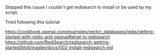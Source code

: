 Stopped this cause I couldn't get redisearch to install or be used by my script.

Tried following this tutorial

https://cookbook.openai.com/examples/vector_databases/redis/getting-started-with-redis-and-openai#what-is-redisearch
https://github.com/RediSearch/redisearch-getting-started/blob/master/docs/002-install-redisearch.md

